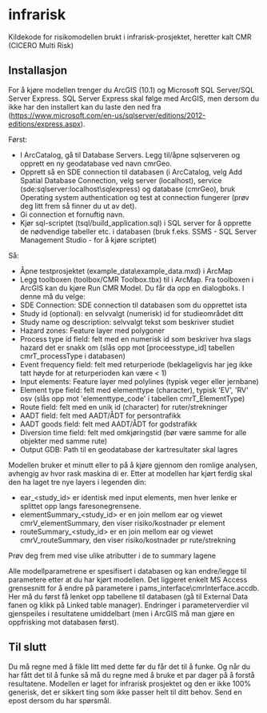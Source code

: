 infrarisk
=========

Kildekode for risikomodellen brukt i infrarisk-prosjektet, heretter kalt CMR (CICERO Multi Risk)

Installasjon
------------
For å kjøre modellen trenger du ArcGIS (10.1) og Microsoft SQL Server/SQL Server Express.
SQL Server Express skal følge med ArcGIS, men dersom du ikke har den installert kan du laste den ned fra (https://www.microsoft.com/en-us/sqlserver/editions/2012-editions/express.aspx).

Først:
- I ArcCatalog, gå til Database Servers. Legg til/åpne sqlserveren og opprett en ny geodatabase ved navn cmrGeo.
- Opprett så en SDE connection til databasen (i ArcCatalog, velg Add Spatial Database Connection, velg server (localhost), service (sde:sqlserver:localhost\sqlexpress) og database (cmrGeo), bruk Operating system authentication og test at connection fungerer (prøv deg litt frem så finner du ut av det).
- Gi connection et fornuftig navn.
- Kjør sql-scriptet (tsql/build_application.sql) i SQL server for å opprette de nødvendige tabeller etc. i databasen (bruk f.eks. SSMS - SQL Server Management Studio - for å kjøre scriptet)

Så:
- Åpne testprosjektet (example_data\example_data.mxd) i ArcMap
- Legg toolboxen (toolbox/CMR Toolbox.tbx) til i ArcMap.
Fra toolboxen i ArcGIS kan du kjøre Run CMR Model. Du får da opp en dialogboks. I denne må du velge:
- SDE Connection: SDE connection til databasen som du opprettet ista
- Study id (optional): en selvvalgt (numerisk) id for studieområdet ditt
- Study name og description: selvvalgt tekst som beskriver studiet
- Hazard zones: Feature layer med polygoner
- Process type id field: felt med en numerisk id som beskriver hva slags hazard det er snakk om (slås opp mot [proceesstype_id] tabellen cmrT_processType i databasen)
- Event frequency field: felt med returperiode (beklageligvis har jeg ikke tatt høyde for at returperioden kan være < 1)
- Input elements: Feature layer med polylines (typisk veger eller jernbane)
- Element type field: felt med elementtype (character), typisk 'EV', 'RV' osv (slås opp mot 'elementtype_code' i tabellen cmrT_ElementType)
- Route field: felt med en unik id (character) for ruter/strekninger
- AADT field: felt med AADT/ÅDT for persontrafikk
- AADT goods field: felt med AADT/ÅDT for godstrafikk
- Diversion time field: felt med omkjøringstid (bør være samme for alle objekter med samme rute)
- Output GDB: Path til en geodatabase der kartresultater skal lagres 

Modellen bruker et minutt eller to på å kjøre gjennom den romlige analysen, avhengig av hvor rask maskina di er.
Etter at modellen har kjørt ferdig skal den ha laget tre nye layers i legenden din:
- ear_<study_id> er identisk med input elements, men hver lenke er splittet opp langs faresonegrensene.
- elementSummary_<study_id> er en join mellom ear og viewet cmrV_elementSummary, den viser risiko/kostnader pr element
- routeSummary_<study_id> er en join mellom ear og viewet cmrV_routeSummary, den viser risiko/kostnader pr rute/strekning

Prøv deg frem med vise ulike atributter i de to summary lagene

Alle modellparametrene er spesifisert i databasen og kan endre/legge til parametere etter at du har kjørt modellen.
Det liggeret enkelt MS Access grensesnitt for å endre på parametere i pams_interface\cmrInterface.accdb. Her må du først få lenket opp tabellene til databasen (gå til External Data fanen og klikk på Linked table manager).
Endringer i parameterverdier vil gjenspeiles i resultatene umiddelbart (men i ArcGIS må man gjøre en oppfrisking mot databasen først).


Til slutt
-------------
Du må regne med å fikle litt med dette før du får det til å funke. Og når du har fått det til å funke så må du regne med å bruke et par dager på å forstå resultatene.
Modellen er laget for infrarisk prosjektet og den er ikke 100% generisk, det er sikkert ting som ikke passer helt til ditt behov. Send en epost dersom du har spørsmål.
